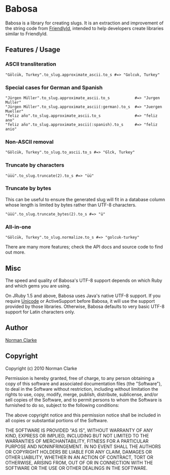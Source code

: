 # Babosa

Babosa is a library for creating slugs. It is an extraction and improvement of
the string code from [FriendlyId](http://github.com/norman/friendly_id),
intended to help developers create libraries similar to FriendlyId.

## Features / Usage

### ASCII transliteration

    "Gölcük, Turkey".to_slug.approximate_ascii.to_s #=> "Golcuk, Turkey"

### Special cases for German and Spanish

    "Jürgen Müller".to_slug.approximate_ascii.to_s           #=> "Jurgen Muller"
    "Jürgen Müller".to_slug.approximate_ascii(:german).to_s  #=> "Juergen Mueller"
    "feliz año".to_slug.approximate_ascii.to_s               #=> "feliz ano"
    "feliz año".to_slug.approximate_ascii(:spanish).to_s     #=> "feliz anio"

### Non-ASCII removal

    "Gölcük, Turkey".to_slug.to_ascii.to_s #=> "Glck, Turkey"

### Truncate by characters

    "üüü".to_slug.truncate(2).to_s #=> "üü"

### Truncate by bytes

This can be useful to ensure the generated slug will fit in a database column
whose length is limited by bytes rather than UTF-8 characters.

    "üüü".to_slug.truncate_bytes(2).to_s #=> "ü"

### All-in-one

    "Gölcük, Turkey".to_slug.normalize.to_s #=> "golcuk-turkey"

There are many more features; check the API docs and source code to find out
more.

## Misc

The speed and quality of Babosa's UTF-8 support depends on which Ruby and which
gems you are using.

On JRuby 1.5 and above, Babosa uses Java's native UTF-8 support. If you require
[Unicode](http://github.com/blackwinter/unicode) or ActiveSupport before
Babosa, it will use the support provided by those libraries. Otherwise, Babosa
defaults to very basic UTF-8 support for Latin characters only.

## Author

[Norman Clarke](http://njclarke.com)

## Copyright

Copyright (c) 2010 Norman Clarke

Permission is hereby granted, free of charge, to any person obtaining a copy
of this software and associated documentation files (the "Software"), to deal
in the Software without restriction, including without limitation the rights
to use, copy, modify, merge, publish, distribute, sublicense, and/or sell
copies of the Software, and to permit persons to whom the Software is
furnished to do so, subject to the following conditions:

The above copyright notice and this permission notice shall be included in all
copies or substantial portions of the Software.

THE SOFTWARE IS PROVIDED "AS IS", WITHOUT WARRANTY OF ANY KIND, EXPRESS OR
IMPLIED, INCLUDING BUT NOT LIMITED TO THE WARRANTIES OF MERCHANTABILITY,
FITNESS FOR A PARTICULAR PURPOSE AND NONINFRINGEMENT. IN NO EVENT SHALL THE
AUTHORS OR COPYRIGHT HOLDERS BE LIABLE FOR ANY CLAIM, DAMAGES OR OTHER
LIABILITY, WHETHER IN AN ACTION OF CONTRACT, TORT OR OTHERWISE, ARISING FROM,
OUT OF OR IN CONNECTION WITH THE SOFTWARE OR THE USE OR OTHER DEALINGS IN THE
SOFTWARE.
